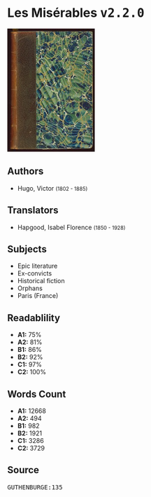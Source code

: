 # Les Misérables <kbd>v2.2.0</kbd>

![](./cover.medium.jpg "")

## Authors


 - Hugo, Victor <small>(1802 - 1885)</small>

## Translators


 - Hapgood, Isabel Florence <small>(1850 - 1928)</small>

## Subjects


 - Epic literature
 - Ex-convicts
 - Historical fiction
 - Orphans
 - Paris (France)

## Readablility


 - **A1:** 75%
 - **A2:** 81%
 - **B1:** 86%
 - **B2:** 92%
 - **C1:** 97%
 - **C2:** 100%

## Words Count


 - **A1:** 12668
 - **A2:** 494
 - **B1:** 982
 - **B2:** 1921
 - **C1:** 3286
 - **C2:** 3729

## Source


<kbd>GUTHENBURGE:135</kbd>
